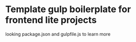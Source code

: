 # Template gulp boilerplate for frontend lite projects

looking package.json and gulpfile.js to learn more 
